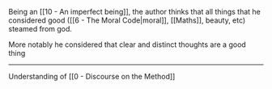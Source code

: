Being an [[10 - An imperfect being]], the author thinks that all things that he considered good ([[6 - The Moral Code|moral]], [[Maths]], beauty, etc) steamed from god.

More notably he considered that clear and distinct thoughts are a good thing

---

Understanding of [[0 - Discourse on the Method]]